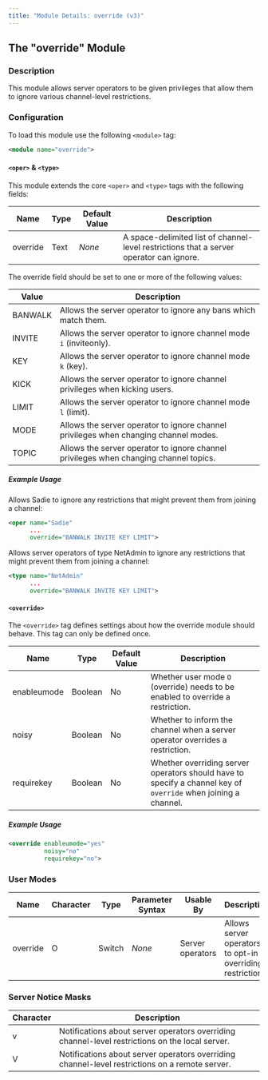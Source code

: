 ```yaml
---
title: "Module Details: override (v3)"
---
```


## The "override" Module

### Description

This module allows server operators to be given privileges that allow them to ignore various channel-level restrictions.

### Configuration

To load this module use the following `<module>` tag:

```xml
<module name="override">
```

#### `<oper>` &amp; `<type>`

This module extends the core `<oper>` and `<type>` tags with the following fields:

Name     | Type | Default Value | Description
-------- | ---- | ------------- | -----------
override | Text | *None*        | A space-delimited list of channel-level restrictions that a server operator can ignore.

The override field should be set to one or more of the following values:

Value   | Description
------- | -----------
BANWALK | Allows the server operator to ignore any bans which match them.
INVITE  | Allows the server operator to ignore channel mode `i` (inviteonly).
KEY     | Allows the server operator to ignore channel mode `k` (key).
KICK    | Allows the server operator to ignore channel privileges when kicking users.
LIMIT   | Allows the server operator to ignore channel mode `l` (limit).
MODE    | Allows the server operator to ignore channel privileges when changing channel modes.
TOPIC   | Allows the server operator to ignore channel privileges when changing channel topics.

##### Example Usage

Allows Sadie to ignore any restrictions that might prevent them from joining a channel:

```xml
<oper name="Sadie"
      ...
      override="BANWALK INVITE KEY LIMIT">
```

Allows server operators of type NetAdmin to ignore any restrictions that might prevent them from joining a channel:

```xml
<type name="NetAdmin"
      ...
      override="BANWALK INVITE KEY LIMIT">
```

#### `<override>`

The `<override>` tag defines settings about how the override module should behave. This tag can only be defined once.

Name        | Type    | Default Value | Description
----------- | ------- | ------------- | -----------
enableumode | Boolean | No            | Whether user mode `O` (override) needs to be enabled to override a restriction.
noisy       | Boolean | No            | Whether to inform the channel when a server operator overrides a restriction.
requirekey  | Boolean | No            | Whether overriding server operators should have to specify a channel key of `override` when joining a channel.

##### Example Usage

```xml
<override enableumode="yes"
          noisy="no"
          requirekey="no">
```

### User Modes

Name     | Character | Type   | Parameter Syntax | Usable By        | Description
-------- | --------- | ------ | ---------------- | ---------------- | -----------
override | O         | Switch | *None*           | Server operators | Allows server operators to opt-in to overriding restrictions.

### Server Notice Masks

Character | Description
--------- | -----------
v         | Notifications about server operators overriding channel-level restrictions on the local server.
V         | Notifications about server operators overriding channel-level restrictions on a remote server.

